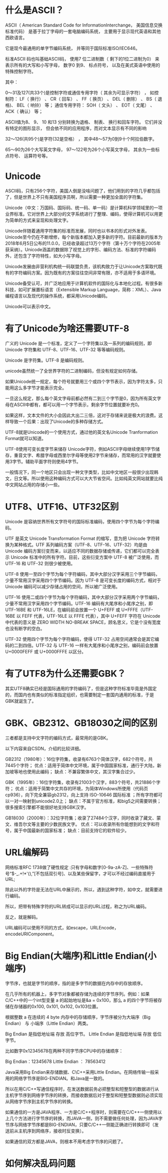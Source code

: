 # 什么是ASCII？

ASCII（ American Standard Code for InformationInterchange， 美国信息交换标准代码） 是基于拉丁字母的⼀套电脑编码系统， 主要⽤于显⽰现代英语和其他西欧语⾔。

它是现今最通⽤的单字节编码系统， 并等同于国际标准ISO/IEC646。

标准ASCII 码也叫基础ASCII码， 使⽤7 位⼆进制数（ 剩下的1位⼆进制为0） 来表⽰所有的⼤写和⼩写字母， 数字0 到9、 标点符号， 以及在美式英语中使⽤的特殊控制字符。

其中：

0～31及127(共33个)是控制字符或通信专⽤字符（ 其余为可显⽰字符） ， 如控制符： LF（ 换⾏） 、 CR（ 回车） 、 FF（ 换页） 、 DEL（ 删除） 、 BS（ 退格)、 BEL（ 响铃） 等； 通信专⽤字符： SOH（ ⽂头） 、 EOT（ ⽂尾） 、 ACK（ 确认） 等；

ASCII值为8、 9、 10 和13 分别转换为退格、 制表、 换⾏和回车字符。 它们并没有特定的图形显⽰， 但会依不同的应⽤程序，⽽对⽂本显⽰有不同的影响

32～126(共95个)是字符(32是空格） ， 其中48～57为0到9⼗个阿拉伯数字。

65～90为26个⼤写英⽂字母， 97～122号为26个⼩写英⽂字母， 其余为⼀些标点符号、 运算符号等。

# Unicode

ASCII码，只有256个字符，美国人倒是没啥问题了，他们用到的字符几乎都包括了，但是世界上不只有美国程序员啊，所以需要一种更加全面的字符集。

Unicode（中文：万国码、国际码、统一码、单一码）是计算机科学领域里的一项业界标准。它对世界上大部分的文字系统进行了整理、编码，使得计算机可以用更为简单的方式来呈现和处理文字。

Unicode伴随着通用字符集的标准而发展，同时也以书本的形式对外发表。Unicode至今仍在不断增修，每个新版本都加入更多新的字符。目前最新的版本为2018年6月5日公布的11.0.0，已经收录超过13万个字符（第十万个字符在2005年获采纳）。Unicode涵盖的数据除了视觉上的字形、编码方法、标准的字符编码外，还包含了字符特性，如大小写字母。

Unicode发展由非营利机构统一码联盟负责，该机构致力于让Unicode方案取代既有的字符编码方案。因为既有的方案往往空间非常有限，亦不适用于多语环境。

Unicode备受认可，并广泛地应用于计算机软件的国际化与本地化过程。有很多新科技，如可扩展置标语言（Extensible Markup Language，简称：XML）、Java编程语言以及现代的操作系统，都采用Unicode编码。

Unicode可以表示中文。

# 有了Unicode为啥还需要UTF-8

广义的 Unicode 是一个标准，定义了一个字符集以及一系列的编码规则，即 Unicode 字符集和 UTF-8、UTF-16、UTF-32 等等编码规则。

Unicode 是字符集。UTF-8 是编码规则。

unicode虽然统一了全世界字符的二进制编码，但没有规定如何存储。

如果Unicode统一规定，每个符号就要用三个或四个字节表示，因为字符太多，只能用这么多字节才能表示完全。

一旦这么规定，那么每个英文字母前都必然有二到三个字节是0，因为所有英文字母在ASCII中都有，都可以用一个字节表示，剩余字节位置就要补充0。

如果这样，文本文件的大小会因此大出二三倍，这对于存储来说是极大的浪费。这样导致一个后果：出现了Unicode的多种存储方式。

UTF-8就是Unicode的一个使用方式，通过他的英文名Unicode Tranformation Format就可以知道。

UTF-8使用可变长度字节来储存 Unicode字符，例如ASCII字母继续使用1字节储存，重音文字、希腊字母或西里尔字母等使用2字节来储存，而常用的汉字就要使用3字节。辅助平面字符则使用4字节。

一般情况下，同一个地区只会出现一种文字类型，比如中文地区一般很少出现韩文，日文等。所以使用这种编码方式可以大大节省空间。比如纯英文网站就要比纯中文网站占用的存储小一些。

# UTF8、UTF16、UTF32区别

Unicode 是容纳世界所有文字符号的国际标准编码，使用四个字节为每个字符编码。

UTF 是英文 Unicode Transformation Format 的缩写，意为把 Unicode 字符转换为某种格式。UTF 系列编码方案（UTF-8、UTF-16、UTF-32）均是由 Unicode 编码方案衍变而来，以适应不同的数据存储或传递，它们都可以完全表示 Unicode 标准中的所有字符。目前，这些衍变方案中 UTF-8 被广泛使用，而 UTF-16 和 UTF-32 则很少被使用。

UTF-8 使用一至四个字节为每个字符编码，其中大部分汉字采用三个字节编码，少量不常用汉字采用四个字节编码。因为 UTF-8 是可变长度的编码方式，相对于 Unicode 编码可以减少存储占用的空间，所以被广泛使用。

UTF-16 使用二或四个字节为每个字符编码，其中大部分汉字采用两个字节编码，少量不常用汉字采用四个字节编码。UTF-16 编码有大尾序和小尾序之别，即 UTF-16BE 和 UTF-16LE，在编码前会放置一个 U+FEFF 或 U+FFFE（UTF-16BE 以 FEFF 代表，UTF-16LE 以 FFFE 代表），其中 U+FEFF 字符在 Unicode 中代表的意义是 ZERO WIDTH NO-BREAK SPACE，顾名思义，它是个没有宽度也没有断字的空白。

UTF-32 使用四个字节为每个字符编码，使得 UTF-32 占用空间通常会是其它编码的二到四倍。UTF-32 与 UTF-16 一样有大尾序和小尾序之别，编码前会放置 U+0000FEFF 或 U+0000FFFE 以区分。

# 有了UTF8为什么还需要GBK？

其实UTF8确实已经是国际通用的字符编码了，但是这种字符标准毕竟是外国定的，而国内也有类似的标准指定组织，也需要制定一套国内通用的标准，于是GBK就诞生了。

# GBK、GB2312、GB18030之间的区别

三者都是支持中文字符的编码方式，最常用的是GBK。

以下内容来自CSDN，介绍的比较详细。

GB2312（1980年）：16位字符集，收录有6763个简体汉字，682个符号，共7445个字符； 优点：适用于简体中文环境，属于中国国家标准，通行于大陆，新加坡等地也使用此编码； 缺点：不兼容繁体中文，其汉字集合过少。

GBK（1995年）：16位字符集，收录有21003个汉字，883个符号，共21886个字符； 优点：适用于简繁中文共存的环境，为简体Windows所使用（代码页cp936），向下完全兼容gb2312，向上支持 ISO-10646 国际标准 ；所有字符都可以一对一映射到unicode2.0上； 缺点：不属于官方标准，和big5之间需要转换；很多搜索引擎都不能很好地支持GBK汉字。

GB18030（2000年）：32位字符集；收录了27484个汉字，同时收录了藏文、蒙文、维吾尔文等主要的少数民族文字。 优点：可以收录所有你能想到的文字和符号，属于中国最新的国家标准； 缺点：目前支持它的软件较少。

# URL编解码

网络标准RFC 1738做了硬性规定 :只有字母和数字[0-9a-zA-Z]、一些特殊符号“$-_.+!*'(),”[不包括双引号]、以及某些保留字，才可以不经过编码直接用于URL;

除此以外的字符是无法在URL中展示的，所以，遇到这种字符，如中文，就需要进行编码。

所以，把带有特殊字符的URL转成可以显示的URL过程，称之为URL编码。

反之，就是解码。

URL编码可以使用不同的方式，如escape，URLEncode，encodeURIComponent。

# Big Endian(大端序)和Little Endian(小端序)

字节序，也就是字节的顺序，指的是多字节的数据在内存中的存放顺序。

在几乎所有的机器上，多字节对象都被存储为连续的字节序列。例如：如果C/C++中的一个int型变量 a 的起始地址是&a = 0x100，那么 a 的四个字节将被存储在存储器的0x100, 0x101, 0x102, 0x103位置。

根据整数 a 在连续的 4 byte 内存中的存储顺序，字节序被分为大端序（Big Endian） 与 小端序（Little Endian）两类。

Big Endian 是指低地址端 存放 高位字节。 Little Endian 是指低地址端 存放 低位字节。

比如数字0x12345678在两种不同字节序CPU中的存储顺序：

Big Endian：12345678 Little Endian ： 78563412

Java采用Big Endian来存储数据、C\C++采用Little Endian。在网络传输一般采用的网络字节序是BIG-ENDIAN。和Java是一致的。

所以在用C/C++写通信程序时，在发送数据前务必把整型和短整型的数据进行从主机字节序到网络字节序的转换，而接收数据后对于整型和短整型数据则必须实现从网络字节序到主机字节序的转换。

如果通信的一方是JAVA程序、一方是C/C++程序时，则需要在C/C++一侧使用以上几个方法进行字节序的转换，而JAVA一侧，则不需要做任何处理，因为JAVA字节序与网络字节序都是BIG-ENDIAN，只要C/C++一侧能正确进行转换即可（发送前从主机序到网络序，接收时反变换）。

如果通信的双方都是JAVA，则根本不用考虑字节序的问题了。

# 如何解决乱码问题